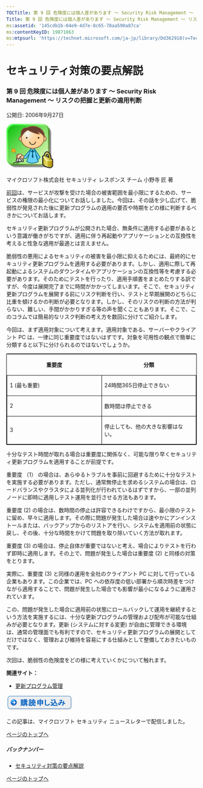 ```yaml
---
TOCTitle: 第 9 回 危険度には個人差があります ～ Security Risk Management ～ リスクの把握と更新の適用判断
Title: 第 9 回 危険度には個人差があります ～ Security Risk Management ～ リスクの把握と更新の適用判断
ms:assetid: '145cdb1b-04e9-4d7e-8c65-78aa590a87ca'
ms:contentKeyID: 19871863
ms:mtpsurl: 'https://technet.microsoft.com/ja-jp/library/Dd362918(v=TechNet.10)'
---
```


セキュリティ対策の要点解説
==========================

### 第 9 回 危険度には個人差があります ～ Security Risk Management ～ リスクの把握と更新の適用判断

公開日: 2006年9月27日

![](images/Dd362918.SecPoint(ja-jp,TechNet.10).gif)

マイクロソフト株式会社
セキュリティ レスポンス チーム
小野寺 匠 著

[前回](https://technet.microsoft.com/ja-jp/library/8d709472-cfda-4fa0-aa4d-8118d90591fc(v=TechNet.10))は、サービスが攻撃を受けた場合の被害範囲を最小限にするための、サービスの権限の最小化についてお話ししました。今回は、その話を少し広げて、脆弱性が発見された後に更新プログラムの適用の要否や時期をどの様に判断するべきかについてお話します。

セキュリティ更新プログラムが公開された場合、無条件に適用する必要があるという意識が働きがちですが、適用に伴う再起動やアプリケーションとの互換性を考えると性急な適用が最適とは言えません。

脆弱性の悪用によるセキュリティの被害を最小限に抑えるためには、最終的にセキュリティ更新プログラムを適用する必要があります。しかし、適用に際して再起動によるシステムのダウンタイムやアプリケーションの互換性等を考慮する必要があります。そのためにテストを行ったり、適用手順書をまとめたりする訳ですが、今度は展開完了までに時間がかかってしまいます。そこで、セキュリティ更新プログラムを展開する前にリスク判断を行い、テストと早期展開のどちらに比重を傾けるかの判断が必要となります。しかし、そのリスクの判断の方法が判らない、難しい、手間がかかりすぎる等の声を聞くこともあります。そこで、このコラムでは簡易的なリスク判断の考え方を数回に分けてご紹介します。

今回は、まず適用対象について考えます。適用対象である、サーバーやクライアント PC は、一律に同じ重要度ではないはずです。対象を可用性の観点で簡単に分類すると以下に分けられるのではないでしょうか。

<p> </p>
<table style="border:1px solid black;">
<colgroup>
<col width="50%" />
<col width="50%" />
</colgroup>
<thead>
<tr class="header">
<th><p>重要度</p></th>
<th><p>分類</p></th>
</tr>
</thead>
<tbody>
<tr class="odd">
<td style="border:1px solid black;"><p>1 (最も重要)</p></td>
<td style="border:1px solid black;"><p>24時間365日停止できない</p></td>
</tr>  
<tr class="even">
<td style="border:1px solid black;"><p>2</p></td>
<td style="border:1px solid black;"><p>数時間は停止できる</p></td>
</tr>  
<tr class="odd">
<td style="border:1px solid black;"><p>3</p></td>
<td style="border:1px solid black;"><p>停止しても、他の大きな影響はない。</p></td>
</tr>  
</tbody>  
</table>
  
十分なテスト時間が取れる場合は重要度に関係なく、可能な限り早くセキュリティ更新プログラムを適用することが前提です。
  
重要度 （1） の場合は、あらゆるトラブルを事前に回避するために十分なテストを実施する必要があります。ただし、通常無停止を求めるシステムの場合は、ロードバランスやクラスタによる並列化が行われているはずですから、一部の並列ノードに即時に適用しテスト運用を並行させる方法もあります。
  
重要度 (2) の場合は、数時間の停止は許容できるわけですから、最小限のテストに留め、早々に適用します。その際に問題が発生した場合は速やかにアンインストールまたは、バックアップからのリストアを行い、システムを適用前の状態に戻し、その後、十分な時間をかけて問題を取り除いていく方法が取れます。
  
重要度 (3) の場合は、停止自体が重要ではないと考え、場合によりテストを行わず即時に適用します。その上で、問題が発生した場合は重要度 (2) と同様の対策をとります。
  
実際に、重要度 (3) と同様の運用を全社のクライアント PC に対して行っている企業もあります。この企業では、PC への依存度の低い部署から順次時差をつけながら適用することで、問題が発生した場合でも影響が最小になるように運用されています。
  
この、問題が発生した場合に適用前の状態にロールバックして運用を継続するという方法を実施するには、十分な更新プログラムの管理および配布が可能な仕組みが必要となります。更新 (システムに対する変更) が自由に管理できる環境は、通常の管理面でも有利ですので、セキュリティ更新プログラムの展開としてだけではなく、管理および維持を容易にする仕組みとして整備しておきたいものです。
  
次回は、脆弱性の危険度をどの様に考えていくかについて触れます。
  
**関連サイト：**
  
-   [更新プログラム管理](http://technet.microsoft.com/ja-jp/updatemanagement/default.aspx)
  
[![](images/Dd362918.btn_reg_today(ja-jp,TechNet.10).jpg)](https://technet.microsoft.com/ja-jp/library/d2607610-3137-420b-9bbf-2552bec68922(v=TechNet.10))
  
この記事は、マイクロソフト セキュリティ ニュースレターで配信しました。
  
[](#mainsection)[ページのトップへ](#mainsection)
  
##### バックナンバー
  
-   [セキュリティ対策の要点解説](https://technet.microsoft.com/ja-jp/library/f301b3b4-fdcc-43f8-846e-135538db4edf(v=TechNet.10))
  
[](#mainsection)[ページのトップへ](#mainsection)
